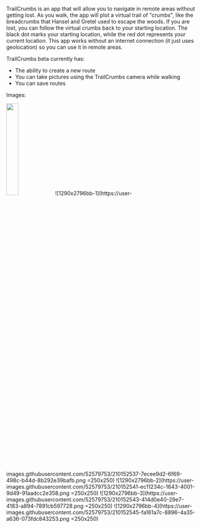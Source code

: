 TrailCrumbs is an app that will allow you to navigate in remote areas without getting lost. As you walk, the app will plot a virtual trail of "crumbs", like the breadcrumbs that Hansel and Gretel used to escape the woods. If you are lost, you can follow the virtual crumbs back to your starting location. The black dot marks your starting location, while the red dot represents your current location. This app works without an internet connection (it just uses geolocation) so you can use it in remote areas.

TrailCrumbs beta currently has:
- The ability to create a new route
- You can take pictures using the TrailCrumbs camera while walking
- You can save routes

Images:

<img src="https://user-images.githubusercontent.com/52579753/210152473-a04ca2ca-9ef3-4c87-a457-c3029a52b7b9.png" width=25% height=25%>
![1290x2796bb-1](https://user-images.githubusercontent.com/52579753/210152537-7ecee9d2-6f69-498c-b44d-8b292e39bafb.png =250x250)
![1290x2796bb-2](https://user-images.githubusercontent.com/52579753/210152541-ec11234c-1643-4001-9d49-91aadcc2e358.png =250x250)
![1290x2796bb-3](https://user-images.githubusercontent.com/52579753/210152543-414d0e40-29e7-4183-a894-7891cb597728.png =250x250)
![1290x2796bb-4](https://user-images.githubusercontent.com/52579753/210152545-fa161a7c-8896-4a35-a636-073fdc843253.png =250x250)
